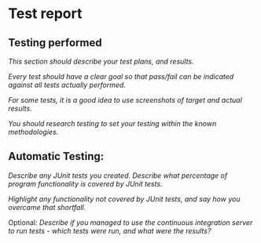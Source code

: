 # Test report  

## Testing performed

*This section should describe your test plans, and results.*

*Every test should have a clear goal so that pass/fail can be indicated against all tests actually performed.*

*For some tests, it is a good idea to use screenshots of target and actual results.*

*You should research testing to set your testing within the known methodologies.*



## Automatic Testing:
*Describe any JUnit tests you created. Describe what percentage of program functionality is covered by JUnit tests.*

*Highlight any functionality not covered by JUnit tests, and say how you overcame that shortfall.*

Optional: *Describe if you managed to use the continuous integration server to run tests - which tests were run, and what were the results?* 
